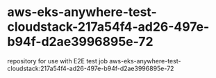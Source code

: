 # aws-eks-anywhere-test-cloudstack-217a54f4-ad26-497e-b94f-d2ae3996895e-72
repository for use with E2E test job aws-eks-anywhere-test-cloudstack:217a54f4-ad26-497e-b94f-d2ae3996895e-72
